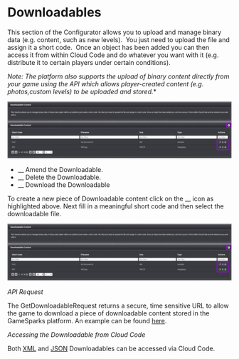 # Downloadables

This section of the Configurator allows you to upload and manage binary data (e.g. content, such as new levels).  You just need to upload the file and assign it a short code.  Once an object has been added you can then access it from within Cloud Code and do whatever you want with it (e.g. distribute it to certain players under certain conditions).

**Note*: The platform also supports the upload of binary content directly from your game using the API which allows player-created content (e.g. photos,custom levels) to be uploaded and stored.**

![](img\Downloadables\1.jpg)

* __ Amend the Downloadable.
* __ Delete the Downloadable.
* __ Download the Downloadable


To create a new piece of Downloadable content click on the __ icon as highlighted above. Next fill in a meaningful short code and then select the downloadable file.

![](img\Downloadables\1.jpg)

*API Request*

The GetDownloadableRequest returns a secure, time sensitive URL to allow the game to download a piece of downloadable content stored in the GameSparks platform. An example can be found [here](/?p=2240).

*Accessing the Downloadable from Cloud Code*

Both [XML](https://docs.gamesparks.net/documentation/cloud-code-api/spark-cloud-code-api/spark#downloadableXml) and [JSON](https://docs.gamesparks.net/documentation/cloud-code-api/spark-cloud-code-api/spark#downloadableJson) Downloadables can be accessed via Cloud Code.
